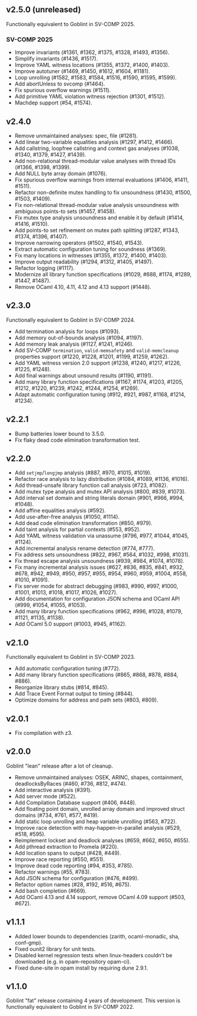 ## v2.5.0 (unreleased)
Functionally equivalent to Goblint in SV-COMP 2025.

### SV-COMP 2025
* Improve invariants (#1361, #1362, #1375, #1328, #1493, #1356).
* Simplify invariants (#1436, #1517).
* Improve YAML witness locations (#1355, #1372, #1400, #1403).
* Improve autotuner (#1469, #1450, #1612, #1604, #1181).
* Loop unrolling (#1582, #1583, #1584, #1516, #1590, #1595, #1599).
* Add abortUnless to svcomp (#1464).
* Fix spurious overflow warnings (#1511).
* Add primitive YAML violation witness rejection (#1301, #1512).
* Machdep support (#54, #1574).

## v2.4.0
* Remove unmaintained analyses: spec, file (#1281).
* Add linear two-variable equalities analysis (#1297, #1412, #1466).
* Add callstring, loopfree callstring and context gas analyses (#1038, #1340, #1379, #1427, #1439).
* Add non-relational thread-modular value analyses with thread IDs (#1366, #1398, #1399).
* Add NULL byte array domain (#1076).
* Fix spurious overflow warnings from internal evaluations (#1406, #1411, #1511).
* Refactor non-definite mutex handling to fix unsoundness (#1430, #1500, #1503, #1409).
* Fix non-relational thread-modular value analysis unsoundness with ambiguous points-to sets (#1457, #1458).
* Fix mutex type analysis unsoundness and enable it by default (#1414, #1416, #1510).
* Add points-to set refinement on mutex path splitting (#1287, #1343, #1374, #1396, #1407).
* Improve narrowing operators (#1502, #1540, #1543).
* Extract automatic configuration tuning for soundness (#1369).
* Fix many locations in witnesses (#1355, #1372, #1400, #1403).
* Improve output readability (#1294, #1312, #1405, #1497).
* Refactor logging (#1117).
* Modernize all library function specifications (#1029, #688, #1174, #1289, #1447, #1487).
* Remove OCaml 4.10, 4.11, 4.12 and 4.13 support (#1448).

## v2.3.0
Functionally equivalent to Goblint in SV-COMP 2024.

* Add termination analysis for loops (#1093).
* Add memory out-of-bounds analysis (#1094, #1197).
* Add memory leak analysis (#1127, #1241, #1246).
* Add SV-COMP `termination`, `valid-memsafety` and `valid-memcleanup` properties support (#1220, #1228, #1201, #1199, #1259, #1262).
* Add YAML witness version 2.0 support (#1238, #1240, #1217, #1226, #1225, #1248).
* Add final warnings about unsound results (#1190, #1191).
* Add many library function specifications (#1167, #1174, #1203, #1205, #1212, #1220, #1239, #1242, #1244, #1254, #1269).
* Adapt automatic configuration tuning (#912, #921, #987, #1168, #1214, #1234).

## v2.2.1
* Bump batteries lower bound to 3.5.0.
* Fix flaky dead code elimination transformation test.

## v2.2.0
* Add `setjmp`/`longjmp` analysis (#887, #970, #1015, #1019).
* Refactor race analysis to lazy distribution (#1084, #1089, #1136, #1016).
* Add thread-unsafe library function call analysis (#723, #1082).
* Add mutex type analysis and mutex API analysis (#800, #839, #1073).
* Add interval set domain and string literals domain (#901, #966, #994, #1048).
* Add affine equalities analysis (#592).
* Add use-after-free analysis (#1050, #1114).
* Add dead code elimination transformation (#850, #979).
* Add taint analysis for partial contexts (#553, #952).
* Add YAML witness validation via unassume (#796, #977, #1044, #1045, #1124).
* Add incremental analysis rename detection (#774, #777).
* Fix address sets unsoundness (#822, #967, #564, #1032, #998, #1031).
* Fix thread escape analysis unsoundness (#939, #984, #1074, #1078).
* Fix many incremental analysis issues (#627, #836, #835, #841, #932, #678, #942, #949, #950, #957, #955, #954, #960, #959, #1004, #558, #1010, #1091).
* Fix server mode for abstract debugging (#983, #990, #997, #1000, #1001, #1013, #1018, #1017, #1026, #1027).
* Add documentation for configuration JSON schema and OCaml API (#999, #1054, #1055, #1053).
* Add many library function specifications (#962, #996, #1028, #1079, #1121, #1135, #1138).
* Add OCaml 5.0 support (#1003, #945, #1162).

## v2.1.0
Functionally equivalent to Goblint in SV-COMP 2023.

* Add automatic configuration tuning (#772).
* Add many library function specifications (#865, #868, #878, #884, #886).
* Reorganize library stubs (#814, #845).
* Add Trace Event Format output to timing (#844).
* Optimize domains for address and path sets (#803, #809).

## v2.0.1
* Fix compilation with z3.

## v2.0.0
Goblint "lean" release after a lot of cleanup.

* Remove unmaintained analyses: OSEK, ARINC, shapes, containment, deadlocksByRaces (#460, #736, #812, #474).
* Add interactive analysis (#391).
* Add server mode (#522).
* Add Compilation Database support (#406, #448).
* Add floating point domain, unrolled array domain and improved struct domains (#734, #761, #577, #419).
* Add static loop unrolling and heap variable unrolling (#563, #722).
* Improve race detection with may-happen-in-parallel analysis (#529, #518, #595).
* Reimplement lockset and deadlock analyses (#659, #662, #650, #655).
* Add pthread extraction to Promela (#220).
* Add location spans to output (#428, #449).
* Improve race reporting (#550, #551).
* Improve dead code reporting (#94, #353, #785).
* Refactor warnings (#55, #783).
* Add JSON schema for configuration (#476, #499).
* Refactor option names (#28, #192, #516, #675).
* Add bash completion (#669).
* Add OCaml 4.13 and 4.14 support, remove OCaml 4.09 support (#503, #672).

## v1.1.1
* Added lower bounds to dependencies (zarith, ocaml-monadic, sha, conf-gmp).
* Fixed ounit2 library for unit tests.
* Disabled kernel regression tests when linux-headers couldn't be downloaded (e.g. in opam-repository opam-ci).
* Fixed dune-site in opam install by requiring dune 2.9.1.

## v1.1.0

Goblint "fat" release containing 4 years of development.
This version is functionally equivalent to Goblint in SV-COMP 2022.

